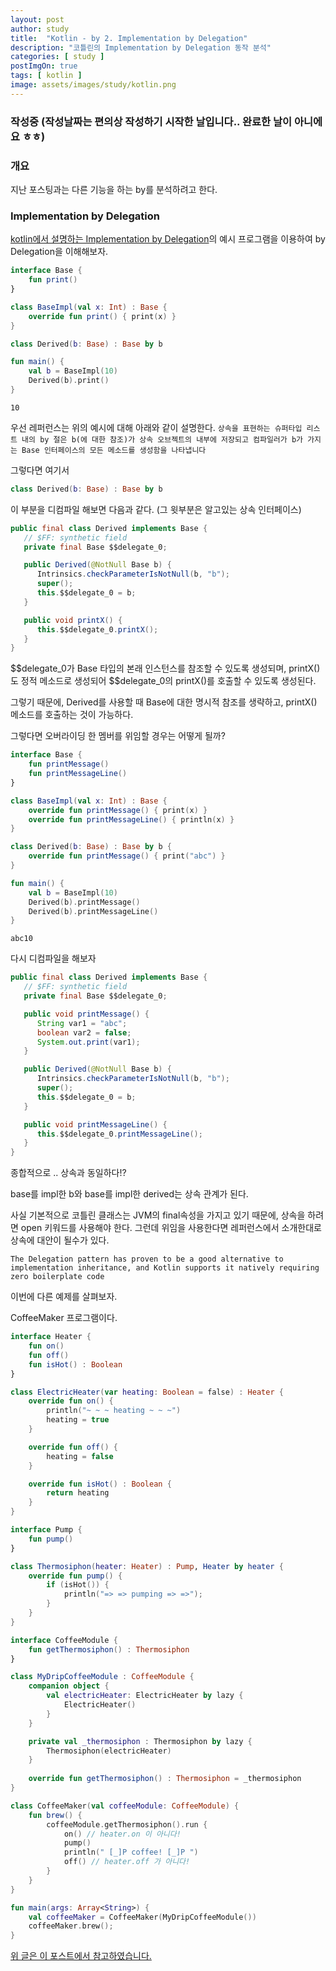 ```yaml
---
layout: post
author: study
title:  "Kotlin - by 2. Implementation by Delegation"
description: "코틀린의 Implementation by Delegation 동작 분석"
categories: [ study ]
postImgOn: true
tags: [ kotlin ]
image: assets/images/study/kotlin.png
---
```


### 작성중 (작성날짜는 편의상 작성하기 시작한 날입니다.. 완료한 날이 아니에요 ㅎㅎ)

### 개요

지난 포스팅과는 다른 기능을 하는 by를 분석하려고 한다.

### Implementation by Delegation

[kotlin에서 설명하는 Implementation by Delegation](https://kotlinlang.org/docs/reference/delegation.html)의 예시 프로그램을 이용하여 by Delegation을 이해해보자.

```kotlin
interface Base {
    fun print()
}

class BaseImpl(val x: Int) : Base {
    override fun print() { print(x) }
}

class Derived(b: Base) : Base by b

fun main() {
    val b = BaseImpl(10)
    Derived(b).print()
}
```

```
10
```

우선 레퍼런스는 위의 예시에 대해 아래와 같이 설명한다.
`상속을 표현하는 슈퍼타입 리스트 내의 by 절은 b(에 대한 참조)가 상속 오브젝트의 내부에 저장되고 컴파일러가 b가 가지는 Base 인터페이스의 모든 메소드를 생성함을 나타냅니다`


그렇다면 여기서 

```kotlin
class Derived(b: Base) : Base by b
```

이 부분을 디컴파일 해보면 다음과 같다. (그 윗부분은 알고있는 상속 인터페이스)

```java
public final class Derived implements Base {
   // $FF: synthetic field
   private final Base $$delegate_0;

   public Derived(@NotNull Base b) {
      Intrinsics.checkParameterIsNotNull(b, "b");
      super();
      this.$$delegate_0 = b;
   }

   public void printX() {
      this.$$delegate_0.printX();
   }
}
```

&#36;&#36;delegate_0가 Base 타입의 본래 인스턴스를 참조할 수 있도록 생성되며, printX()도 정적 메소드로 생성되어 &#36;&#36;delegate_0의 printX()를 호출할 수 있도록 생성된다. 

그렇기 때문에, Derived를 사용할 때 Base에 대한 명시적 참조를 생략하고, printX() 메소드를 호출하는 것이 가능하다.


그렇다면 오버라이딩 한 멤버를 위임할 경우는 어떻게 될까?

```kotlin
interface Base {
    fun printMessage()
    fun printMessageLine()
}

class BaseImpl(val x: Int) : Base {
    override fun printMessage() { print(x) }
    override fun printMessageLine() { println(x) }
}

class Derived(b: Base) : Base by b {
    override fun printMessage() { print("abc") }
}

fun main() {
    val b = BaseImpl(10)
    Derived(b).printMessage()
    Derived(b).printMessageLine()
}
```

```
abc10
```

다시 디컴파일을 해보자

```java
public final class Derived implements Base {
   // $FF: synthetic field
   private final Base $$delegate_0;

   public void printMessage() {
      String var1 = "abc";
      boolean var2 = false;
      System.out.print(var1);
   }

   public Derived(@NotNull Base b) {
      Intrinsics.checkParameterIsNotNull(b, "b");
      super();
      this.$$delegate_0 = b;
   }

   public void printMessageLine() {
      this.$$delegate_0.printMessageLine();
   }
}
```

종합적으로 .. 상속과 동일하다!?

base를 impl한 b와 base를 impl한 derived는 상속 관계가 된다.

사실 기본적으로 코틀린 클래스는 JVM의 final속성을 가지고 있기 때문에, 상속을 하려면 open 키워드를 사용해야 한다. 그런데 위임을 사용한다면 레퍼런스에서 소개한대로 상속에 대안이 될수가 있다.

`The Delegation pattern has proven to be a good alternative to implementation inheritance, and Kotlin supports it natively requiring zero boilerplate code`


이번에 다른 예제를 살펴보자.

CoffeeMaker 프로그램이다.

```kotlin
interface Heater {
    fun on()
    fun off()
    fun isHot() : Boolean
}

class ElectricHeater(var heating: Boolean = false) : Heater {
    override fun on() {
        println("~ ~ ~ heating ~ ~ ~")
        heating = true
    }

    override fun off() {
        heating = false
    }

    override fun isHot() : Boolean {
        return heating
    }
}

interface Pump {
    fun pump()
}

class Thermosiphon(heater: Heater) : Pump, Heater by heater {
    override fun pump() {
        if (isHot()) {
            println("=> => pumping => =>");
        }
    }
}

interface CoffeeModule {
    fun getThermosiphon() : Thermosiphon
}

class MyDripCoffeeModule : CoffeeModule {
    companion object {
        val electricHeater: ElectricHeater by lazy {
            ElectricHeater()
        }
    }

    private val _thermosiphon : Thermosiphon by lazy {
        Thermosiphon(electricHeater)
    }
    
    override fun getThermosiphon() : Thermosiphon = _thermosiphon
}

class CoffeeMaker(val coffeeModule: CoffeeModule) {
    fun brew() {
        coffeeModule.getThermosiphon().run {
            on() // heater.on 이 아니다!
            pump()
            println(" [_]P coffee! [_]P ")
            off() // heater.off 가 아니다!
        }
    }
}

fun main(args: Array<String>) {
    val coffeeMaker = CoffeeMaker(MyDripCoffeeModule())
    coffeeMaker.brew();
}
```

[위 글은 이 포스트에서 참고하였습니다.](https://medium.com/til-kotlin-ko/kotlin%EC%9D%98-%ED%81%B4%EB%9E%98%EC%8A%A4-%EC%9C%84%EC%9E%84%EC%9D%80-%EC%96%B4%EB%96%BB%EA%B2%8C-%EB%8F%99%EC%9E%91%ED%95%98%EB%8A%94%EA%B0%80-c14dcbbb08ad)